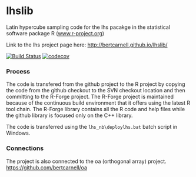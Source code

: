 lhslib
======

Latin hypercube sampling code for the lhs pacakge in the statistical software package R (www.r-project.org)

Link to the lhs project page here:  http://bertcarnell.github.io/lhslib/

[![Build Status](https://travis-ci.org/bertcarnell/lhslib.svg?branch=master)](https://travis-ci.org/bertcarnell/lhslib)
[![codecov](https://codecov.io/gh/bertcarnell/lhslib/branch/master/graph/badge.svg)](https://codecov.io/gh/bertcarnell/lhslib)

### Process

The code is transfered from the github project to the R project by copying the code from the github checkout to the SVN checkout location and then committing to the R-Forge project.  The R-Forge project is maintained because of the continuous build environment that it offers using the latest R tool chain.  The R-Forge library contains all the R code and help files while the github library is focused only on the C++ library.

The code is transferred using the `lhs_nb\deploylhs.bat` batch script in Windows.

### Connections

The project is also connected to the oa (orthogonal array) project.  https://github.com/bertcarnell/oa
